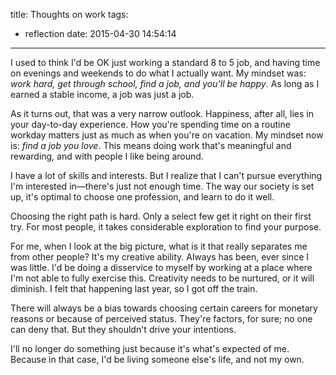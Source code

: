 title: Thoughts on work
tags:
- reflection
date: 2015-04-30 14:54:14
---

I used to think I'd be OK just working a standard 8 to 5 job, and having time on evenings and weekends to do what I actually want. My mindset was: *work hard, get through school, find a job, and you'll be happy*. As long as I earned a stable income, a job was just a job.

As it turns out, that was a very narrow outlook. Happiness, after all, lies in your day-to-day experience. How you're spending time on a routine workday matters just as much as when you're on vacation. My mindset now is: *find a job you love*. This means doing work that's meaningful and rewarding, and with people I like being around.

I have a lot of skills and interests. But I realize that I can't pursue everything I'm interested in—there's just not enough time. The way our society is set up, it's optimal to choose one profession, and learn to do it well.

Choosing the right path is hard. Only a select few get it right on their first try. For most people, it takes considerable exploration to find your purpose.

For me, when I look at the big picture, what is it that really separates me from other people? It's my creative ability. Always has been, ever since I was little. I'd be doing a disservice to myself by working at a place where I'm not able to fully exercise this. Creativity needs to be nurtured, or it will diminish. I felt that happening last year, so I got off the train.

There will always be a bias towards choosing certain careers for monetary reasons or because of perceived status. They're factors, for sure; no one can deny that. But they shouldn't drive your intentions.

I'll no longer do something just because it's what's expected of me. Because in that case, I'd be living someone else's life, and not my own.
